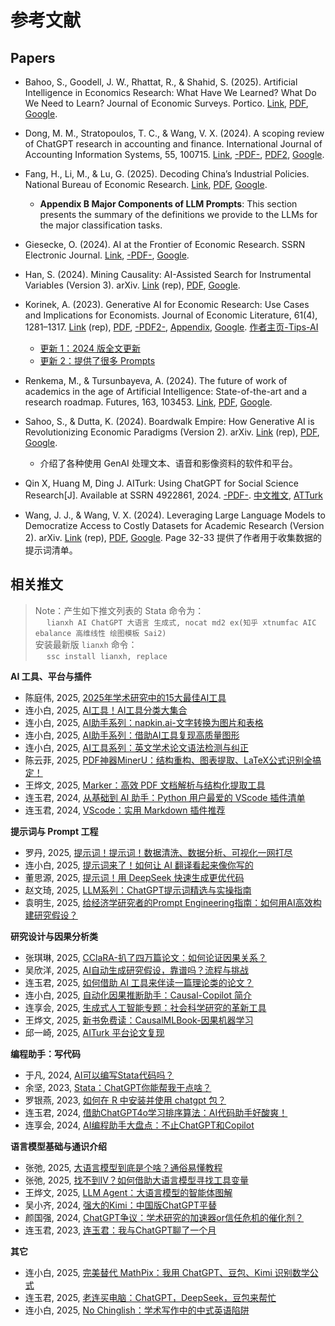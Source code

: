 # 参考文献

## Papers

- Bahoo, S., Goodell, J. W., Rhattat, R., & Shahid, S. (2025). Artificial Intelligence in Economics Research: What Have We Learned? What Do We Need to Learn? Journal of Economic Surveys. Portico. [Link](https://doi.org/10.1111/joes.12694), [PDF](https://onlinelibrary.wiley.com/doi/pdf/10.1111/joes.12694?casa_token=_mmhWoR0M9oAAAAA:0XkFS2XMh_AWK9d0udGavTvAxiiHW6lmSWHTO_5Q9PKC5rebRxBiuurYKfU3KL3x49PAiLO7E7aMDHk), [Google](<https://scholar.google.com/scholar?q=Artificial Intelligence in Economics Research: What Have We Learned? What Do We Need to Learn? Journal of Economic Surveys>).

- Dong, M. M., Stratopoulos, T. C., & Wang, V. X. (2024). A scoping review of ChatGPT research in accounting and finance. International Journal of Accounting Information Systems, 55, 100715. [Link](https://doi.org/10.1016/j.accinf.2024.100715), [-PDF-](../refs/Dong_2024_A_scoping_review_of_ChatGPT_research_in_accounting_and_finance.pdf), [PDF2](https://uwaterloo.ca/uwaterloo-centre-for-information-system-assurance/sites/default/files/uploads/documents/ssrn-id4680203.pdf), [Google](<https://scholar.google.com/scholar?q=A scoping review of ChatGPT research in accounting and finance>).

- Fang, H., Li, M., & Lu, G. (2025). Decoding China’s Industrial Policies. National Bureau of Economic Research. [Link](https://doi.org/10.3386/w33814), [PDF](https://bpb-us-w2.wpmucdn.com/web.sas.upenn.edu/dist/3/517/files/2025/05/2025-5-12-China_Industrial_Policy_compressed.pdf), [Google](<https://scholar.google.com/scholar?q=Decoding China’s Industrial Policies>). 
  - **Appendix B Major Components of LLM Prompts**: This section presents the summary of the definitions we provide to the LLMs for the major classification
tasks.

- Giesecke, O. (2024). AI at the Frontier of Economic Research. SSRN Electronic Journal. [Link](https://doi.org/10.2139/ssrn.4736003), [-PDF-](https://papers.ssrn.com/sol3/Delivery.cfm/SSRN_ID4736003_code2051012.pdf?abstractid=4736003&mirid=1&type=2), [Google](<https://scholar.google.com/scholar?q=AI at the Frontier of Economic Research>).
  
- Han, S. (2024). Mining Causality: AI-Assisted Search for Instrumental Variables (Version 3). arXiv. [Link](https://doi.org/10.48550/arXiv.2409.14202) (rep), [PDF](https://arxiv.org/pdf/2409.14202.pdf), [Google](<https://scholar.google.com/scholar?q=Mining Causality: AI-Assisted Search for Instrumental Variables (Version 3)>).

- Korinek, A. (2023). Generative AI for Economic Research: Use Cases and Implications for Economists. Journal of Economic Literature, 61(4), 1281–1317. [Link](https://doi.org/10.1257/jel.20231736) (rep), [PDF](https://genaiforecon.org/JEL-2023-1736_published.pdf), [-PDF2-](../refs/Korinek_2023_Generative_AI_for_Economic_Research_Use_Cases_and_Implications_for_Economists.pdf), [Appendix](https://www.aeaweb.org/doi/10.1257/jel.20231736.appx), [Google](<https://scholar.google.com/scholar?q=Generative AI for Economic Research: Use Cases and Implications for Economists>). [作者主页-Tips-AI](https://genaiforecon.org/get-started.html)
  - [更新 1：2024 版全文更新](https://www.aeaweb.org/content/file?id=21904)
  - [更新 2：提供了很多 Prompts](https://www.aeaweb.org/content/file?id=21046)

- Renkema, M., & Tursunbayeva, A. (2024). The future of work of academics in the age of Artificial Intelligence: State-of-the-art and a research roadmap. Futures, 163, 103453. [Link](https://doi.org/10.1016/j.futures.2024.103453), [PDF](https://ris.utwente.nl/ws/portalfiles/portal/489029873/1-s2.0-S0016328724001368-main.pdf), [Google](<https://scholar.google.com/scholar?q=The future of work of academics in the age of Artificial Intelligence: State-of-the-art and a research roadmap>).

- Sahoo, S., & Dutta, K. (2024). Boardwalk Empire: How Generative AI is Revolutionizing Economic Paradigms (Version 2). arXiv. [Link](https://doi.org/10.48550/arXiv.2410.15212) (rep), [PDF](https://arxiv.org/pdf/2410.15212.pdf), [Google](<https://scholar.google.com/scholar?q=Boardwalk Empire: How Generative AI is Revolutionizing Economic Paradigms (Version 2)>).
  - 介绍了各种使用 GenAI 处理文本、语音和影像资料的软件和平台。

- Qin X, Huang M, Ding J. AITurk: Using ChatGPT for Social Science Research[J]. Available at SSRN 4922861, 2024. [-PDF-](https://papers.ssrn.com/sol3/Delivery.cfm?abstractid=4922861). [中文推文](https://www.lianxh.cn/details/1534.html), [ATTurk](https://www.aiturk.cc/)

- Wang, J. J., & Wang, V. X. (2024). Leveraging Large Language Models to Democratize Access to Costly Datasets for Academic Research (Version 2). arXiv. [Link](https://doi.org/10.48550/arXiv.2412.02065) (rep), [PDF](https://arxiv.org/pdf/2412.02065.pdf), [Google](<https://scholar.google.com/scholar?q=Leveraging Large Language Models to Democratize Access to Costly Datasets for Academic Research (Version 2)>). Page 32-33 提供了作者用于收集数据的提示词清单。


## 相关推文

> Note：产生如下推文列表的 Stata 命令为：   
> &emsp; `lianxh AI ChatGPT 大语言 生成式, nocat md2 ex(知乎 xtnumfac AIC ebalance 高维线性 绘图模板 Sai2)`  
> 安装最新版 `lianxh` 命令：    
> &emsp; `ssc install lianxh, replace` 

**AI 工具、平台与插件**

- 陈庭伟, 2025, [2025年学术研究中的15大最佳AI工具](https://www.lianxh.cn/details/1578.html)
- 连小白, 2025, [AI工具！AI工具分类大集合](https://www.lianxh.cn/details/1587.html)
- 连小白, 2025, [AI助手系列：napkin.ai-文字转换为图片和表格](https://www.lianxh.cn/details/1540.html)
- 连小白, 2025, [AI助手系列：借助AI工具复现高质量图形](https://www.lianxh.cn/details/1584.html)
- 连小白, 2025, [AI工具系列：英文学术论文语法检测与纠正](https://www.lianxh.cn/details/1562.html)
- 陈云菲, 2025, [PDF神器MinerU：结构重构、图表提取、LaTeX公式识别全搞定！](https://www.lianxh.cn/details/1618.html)
- 王烨文, 2025, [Marker：高效 PDF 文档解析与结构化提取工具](https://www.lianxh.cn/details/1630.html)
- 连玉君, 2024, [从基础到 AI 助手：Python 用户最爱的 VScode 插件清单](https://www.lianxh.cn/details/1489.html)
- 连玉君, 2024, [VScode：实用 Markdown 插件推荐](https://www.lianxh.cn/details/1390.html)

**提示词与 Prompt 工程**

- 罗丹, 2025, [提示词！提示词！数据清洗、数据分析、可视化一网打尽](https://www.lianxh.cn/details/1638.html)
- 连小白, 2025, [提示词来了！如何让 AI 翻译看起来像你写的](https://www.lianxh.cn/details/1640.html)
- 董思源, 2025, [提示词！用 DeepSeek 快速生成更优代码](https://www.lianxh.cn/details/1569.html)
- 赵文琦, 2025, [LLM系列：ChatGPT提示词精选与实操指南](https://www.lianxh.cn/details/1615.html)
- 袁明生, 2025, [给经济学研究者的Prompt Engineering指南：如何用AI高效构建研究假设？](https://www.lianxh.cn/details/1573.html)

**研究设计与因果分析类**

- 张琪琳, 2025, [CClaRA-扒了四万篇论文：如何论证因果关系？](https://www.lianxh.cn/details/1589.html)
- 吴欣洋, 2025, [AI自动生成研究假设，靠谱吗？流程与挑战](https://www.lianxh.cn/details/1588.html)
- 连玉君, 2025, [如何借助 AI 工具来伴读一篇理论类的论文？](https://www.lianxh.cn/details/1571.html)
- 连小白, 2025, [自动化因果推断助手：Causal-Copilot 简介](https://www.lianxh.cn/details/1643.html)
- 连享会, 2025, [生成式人工智能专题：社会科学研究的革新工具](https://www.lianxh.cn/details/1632.html)
- 王烨文, 2025, [新书免费读：CausalMLBook-因果机器学习](https://www.lianxh.cn/details/1602.html)
- 邱一崎, 2025, [AITurk 平台论文复现](https://www.lianxh.cn/details/1534.html)

**编程助手：写代码**

- 于凡, 2024, [AI可以编写Stata代码吗？](https://www.lianxh.cn/details/1348.html)
- 余坚, 2023, [Stata：ChatGPT你能帮我干点啥？](https://www.lianxh.cn/details/1164.html)
- 罗银燕, 2023, [如何在 R 中安装并使用 chatgpt 包？](https://www.lianxh.cn/details/1171.html)
- 连玉君, 2024, [借助ChatGPT4o学习排序算法：AI代码助手好酸爽！](https://www.lianxh.cn/details/1393.html)
- 连享会, 2024, [AI编程助手大盘点：不止ChatGPT和Copilot](https://www.lianxh.cn/details/1394.html)

**语言模型基础与通识介绍**

- 张弛, 2025, [大语言模型到底是个啥？通俗易懂教程](https://www.lianxh.cn/details/1600.html)
- 张弛, 2025, [找不到IV？如何借助大语言模型寻找工具变量](https://www.lianxh.cn/details/1575.html)
- 王烨文, 2025, [LLM Agent：大语言模型的智能体图解](https://www.lianxh.cn/details/1650.html)
- 吴小齐, 2024, [强大的Kimi：中国版ChatGPT平替](https://www.lianxh.cn/details/1423.html)
- 颜国强, 2024, [ChatGPT争议：学术研究的加速器or信任危机的催化剂？](https://www.lianxh.cn/details/1421.html)
- 连玉君, 2023, [连玉君：我与ChatGPT聊了一个月](https://www.lianxh.cn/details/899.html)


**其它**

- 连小白, 2025, [完美替代 MathPix：我用 ChatGPT、豆包、Kimi 识别数学公式](https://www.lianxh.cn/details/1637.html)
- 连玉君, 2025, [老连买电脑：ChatGPT，DeepSeek，豆包来帮忙](https://www.lianxh.cn/details/1561.html)
- 连小白, 2025, [No Chinglish：学术写作中的中式英语陷阱](https://www.lianxh.cn/details/1563.html)
